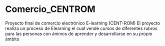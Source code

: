 # Comercio_CENTROM
Proyecto final de comercio electrónico E-learning (CENT-ROM)
El proyecto realiza un proceso de Elearning el cual vende cursos de diferentes rubros para las personas con ánimos de aprender y desarrollarse en su propio ámbito 
